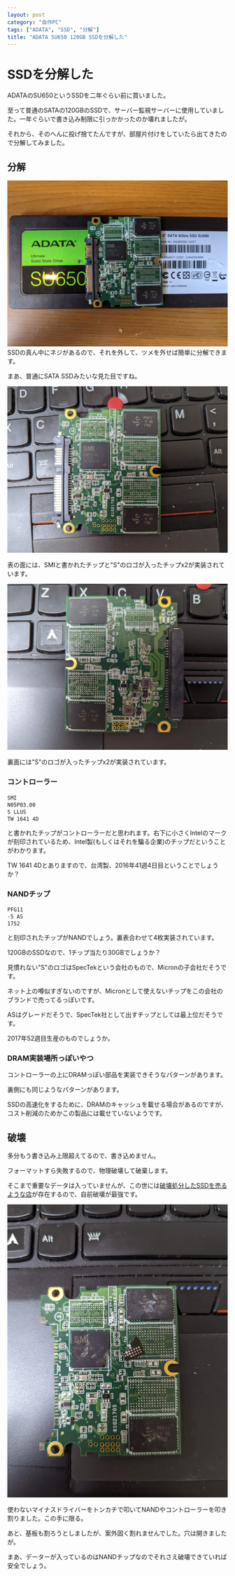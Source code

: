 ```yaml
---
layout: post
category: "自作PC"
tags: ["ADATA", "SSD", "分解"]
title: "ADATA SU650 120GB SSDを分解した"
---
```

# SSDを分解した
ADATAのSU650というSSDを二年ぐらい前に買いました。

至って普通のSATAの120GBのSSDで、サーバー監視サーバーに使用していました。一年ぐらいで書き込み制限に引っかかったのか壊れましたが。

それから、そのへんに投げ捨てたんですが、部屋片付けをしていたら出てきたので分解してみました。

## 分解
![SSD](/assets/img/2022/06/09/PXL_20220607_065638702.jpg)
SSDの真ん中にネジがあるので、それを外して、ツメを外せば簡単に分解できます。

まあ、普通にSATA SSDみたいな見た目ですね。

![表](/assets/img/2022/06/09/PXL_20220607_072123296.jpg)

表の面には、SMIと書かれたチップと"S"のロゴが入ったチップx2が実装されています。

![裏](/assets/img/2022/06/09/PXL_20220607_072151636.jpg)

裏面には"S"のロゴが入ったチップx2が実装されています。

### コントローラー
```
SMI
N05P03.00
S LLUS
TW 1641 4D
```
と書かれたチップがコントローラーだと思われます。右下に小さくIntelのマークが刻印されているため、Intel製(もしくはそれを騙る企業)のチップだということがわかります。

TW 1641 4Dとありますので、台湾製、2016年41週4日目ということでしょうか？

### NANDチップ
```
PFG11
-5 AS
1752
```
と刻印されたチップがNANDでしょう。裏表合わせて4枚実装されています。

120GBのSSDなので、1チップ当たり30GBでしょうか？

見慣れない"S"のロゴはSpecTekという会社のもので、Micronの子会社だそうです。

ネット上の噂似すぎないのですが、Micronとして使えないチップをこの会社のブランドで売ってるっぽいです。

ASはグレードだそうで、SpecTek社として出すチップとしては最上位だそうです。

2017年52週目生産のものでしょうか。

### DRAM実装場所っぽいやつ
コントローラーの上にDRAMっぽい部品を実装できそうなパターンがあります。

裏側にも同じようなパターンがあります。

SSDの高速化をするために、DRAMのキャッシュを載せる場合があるのですが、コスト削減のためかこの製品には載せていないようです。

## 破壊
多分もう書き込み上限超えてるので、書き込めません。

フォーマットすら失敗するので、物理破壊して破棄します。

そこまで重要なデータは入っていませんが、この世には[破壊処分したSSDを売るような店](https://www.itmedia.co.jp/news/articles/2111/12/news128.html)が存在するので、自前破壊が最強です。

![破壊](/assets/img/2022/06/09/PXL_20220607_072602035.jpg)

使わないマイナスドライバーをトンカチで叩いてNANDやコントローラーを叩き割りました。この手に限る。

あと、基板も割ろうとしましたが、案外固く割れませんでした。穴は開きましたが。

まあ、データーが入っているのはNANDチップなのでそれさえ破壊できていれば安全でしょう。